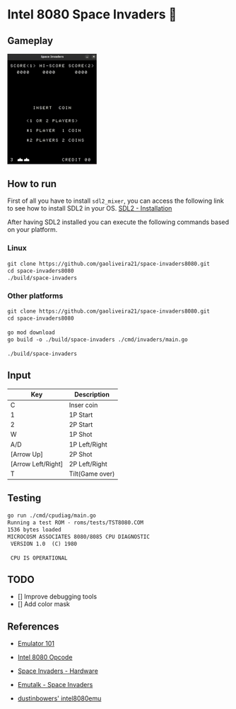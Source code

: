# Intel 8080 Space Invaders :space_invader:

## Gameplay

<img src="https://github.com/gaoliveira21/space-invaders8080/blob/main/assets/gameplay.gif" width="40%">

## How to run

First of all you have to install `sdl2_mixer`, you can access the following link to see how to install SDL2 in your OS.
[SDL2 - Installation](https://wiki.libsdl.org/SDL2/Installation)

After having SDL2 installed you can execute the following commands based on your platform.

### Linux

```shell
git clone https://github.com/gaoliveira21/space-invaders8080.git
cd space-invaders8080
./build/space-invaders
```

### Other platforms

```shell
git clone https://github.com/gaoliveira21/space-invaders8080.git
cd space-invaders8080

go mod download
go build -o ./build/space-invaders ./cmd/invaders/main.go

./build/space-invaders
```

## Input

| Key                | Description     |
|--------------------|-----------------|
| C                  | Inser coin      |
| 1                  | 1P Start        |
| 2                  | 2P Start        |
| W                  | 1P Shot         |
| A/D                | 1P Left/Right   |
| [Arrow Up]         | 2P Shot         |
| [Arrow Left/Right] | 2P Left/Right   |
| T                  | Tilt(Game over) |

## Testing

```shell
go run ./cmd/cpudiag/main.go
Running a test ROM - roms/tests/TST8080.COM
1536 bytes loaded
MICROCOSM ASSOCIATES 8080/8085 CPU DIAGNOSTIC
 VERSION 1.0  (C) 1980

 CPU IS OPERATIONAL
 ```

## TODO

- [] Improve debugging tools
- [] Add color mask

## References

- [Emulator 101](http://www.emulator101.com/welcome.html)

- [Intel 8080 Opcode](http://www.emulator101.com/reference/8080-by-opcode.html)

- [Space Invaders - Hardware](http://computerarcheology.com/Arcade/SpaceInvaders/Hardware.html)

- [Emutalk - Space Invaders](https://www.emutalk.net/threads/space-invaders.38177/)

- [dustinbowers' intel8080emu ](https://github.com/dustinbowers/intel8080emu/tree/master)
